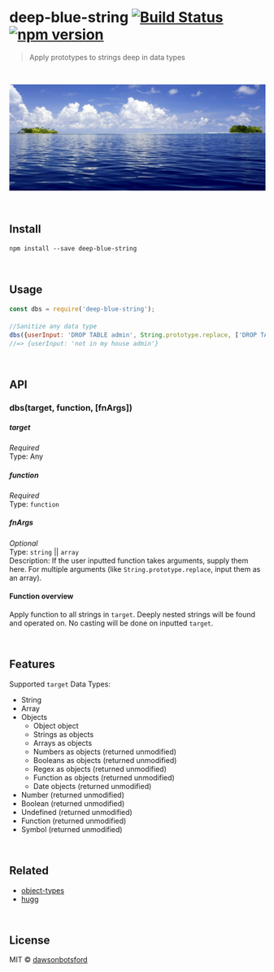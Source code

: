 # deep-blue-string [![Build Status](https://travis-ci.org/dawsonbotsford/deep-blue-string.svg?branch=master)](https://travis-ci.org/dawsonbotsford/deep-blue-string) [![npm version](https://badge.fury.io/js/deep-blue-string.svg)](https://badge.fury.io/js/deep-blue-string)

> Apply prototypes to strings deep in data types

<br>

![logo](logo.jpg)

<br>

## Install

```
npm install --save deep-blue-string
```


<br>

## Usage

```js
const dbs = require('deep-blue-string');

//Sanitize any data type
dbs({userInput: 'DROP TABLE admin', String.prototype.replace, ['DROP TABLE', 'not in my house']);
//=> {userInput: 'not in my house admin'}
```

<br>

## API

### dbs(target, function, [fnArgs])

##### target

*Required*  
Type: Any  

##### function

*Required*  
Type: `function`

##### fnArgs

*Optional*  
Type: `string` || `array`  
Description: If the user inputted function takes arguments, supply them here. For multiple arguments (like `String.prototype.replace`, input them as an array).

#### Function overview

Apply function to all strings in `target`. Deeply nested strings will be found and operated on. No casting will be done on inputted `target`.

<br>

## Features

Supported `target` Data Types:
* String
* Array
* Objects
  * Object object
  * Strings as objects
  * Arrays as objects
  * Numbers as objects (returned unmodified)
  * Booleans as objects (returned unmodified)
  * Regex	as objects (returned unmodified)
  * Function as objects (returned unmodified)
  * Date objects   (returned unmodified)
* Number	(returned unmodified)
* Boolean	(returned unmodified)
* Undefined (returned unmodified)
* Function (returned unmodified)
* Symbol (returned unmodified)

<br>

## Related
* [object-types](https://github.com/dawsonbotsford/object-types)
* [hugg](https://github.com/dawsonbotsford/hugg)

<br>

## License

MIT © [dawsonbotsford](http://dawsonbotsford.com)
